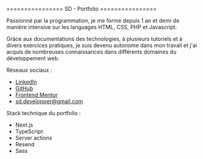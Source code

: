 
================ SD - Portfolio ================


Passionné par la programmation, je me forme depuis 1 an et demi de manière intensive sur les languages HTML, CSS, PHP et Javascript.

Grâce aux documentations des technologies, à plusieurs tutoriels et à divers exercices pratiques, je suis devenu autonome dans mon travail et j'ai acquis de nombreuses connaissances dans différents domaines du développement web.


Réseaux sociaux :
- [LinkedIn](https://www.linkedin.com/in/steven-durand-3b347126b/)
- [GitHub](https://github.com/SdevWeb7)
- [Frontend Mentor](https://www.frontendmentor.io/profile/Veustyle)
- [sd.developper@gmail.com](mailto:sd.developper@gmail.com)


Stack technique du portfolio :
- Next.js
- TypeScript
- Server actions
- Resend
- Sass